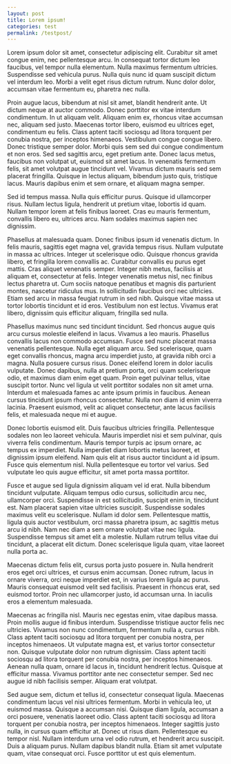 ```yaml
---
layout: post
title: Lorem ipsum!
categories: test
permalink: /testpost/
---
```


Lorem ipsum dolor sit amet, consectetur adipiscing elit. Curabitur sit amet congue enim, nec
pellentesque arcu. In consequat tortor dictum leo faucibus, vel tempor nulla elementum. Nulla
maximus fermentum ultricies. Suspendisse sed vehicula purus. Nulla quis nunc id quam suscipit
dictum vel interdum leo. Morbi a velit eget risus dictum rutrum. Nunc dolor dolor, accumsan
vitae fermentum eu, pharetra nec nulla.

Proin augue lacus, bibendum at nisl sit amet, blandit hendrerit ante. Ut dictum neque at auctor
commodo. Donec porttitor ex vitae interdum condimentum. In ut aliquam velit. Aliquam enim ex,
rhoncus vitae accumsan nec, aliquam sed justo. Maecenas tortor libero, euismod eu ultrices eget,
condimentum eu felis. Class aptent taciti sociosqu ad litora torquent per conubia nostra, per
inceptos himenaeos. Vestibulum congue congue libero. Donec tristique semper dolor. Morbi quis
sem sed dui congue condimentum et non eros. Sed sed sagittis arcu, eget pretium ante. Donec
lacus metus, faucibus non volutpat ut, euismod sit amet lacus. In venenatis fermentum felis, sit
amet volutpat augue tincidunt vel. Vivamus dictum mauris sed sem placerat fringilla. Quisque in
lectus aliquam, bibendum justo quis, tristique lacus. Mauris dapibus enim et sem ornare, et
aliquam magna semper.

Sed id tempus massa. Nulla quis efficitur purus. Quisque id ullamcorper risus. Nullam lectus
ligula, hendrerit ut pretium vitae, lobortis id quam. Nullam tempor lorem at felis finibus
laoreet. Cras eu mauris fermentum, convallis libero eu, ultrices arcu. Nam sodales maximus
sapien nec dignissim.

Phasellus at malesuada quam. Donec finibus ipsum id venenatis dictum. In felis mauris, sagittis
eget magna vel, gravida tempus risus. Nullam vulputate in massa ac ultrices. Integer ut
scelerisque odio. Quisque rhoncus gravida libero, et fringilla lorem convallis ac. Curabitur
convallis eu purus eget mattis. Cras aliquet venenatis semper. Integer nibh metus, facilisis at
aliquam et, consectetur at felis. Integer venenatis metus nisl, nec finibus lectus pharetra ut.
Cum sociis natoque penatibus et magnis dis parturient montes, nascetur ridiculus mus. In
sollicitudin faucibus orci nec ultricies. Etiam sed arcu in massa feugiat rutrum in sed nibh.
Quisque vitae massa ut tortor lobortis tincidunt et id eros. Vestibulum non est lectus. Vivamus
erat libero, dignissim quis efficitur aliquam, fringilla sed nulla.

Phasellus maximus nunc sed tincidunt tincidunt. Sed rhoncus augue quis arcu cursus molestie
eleifend in lacus. Vivamus a leo mauris. Phasellus convallis lacus non commodo accumsan. Fusce
sed nunc placerat massa venenatis pellentesque. Nulla eget aliquam arcu. Sed scelerisque, quam
eget convallis rhoncus, magna arcu imperdiet justo, at gravida nibh orci a magna. Nulla posuere
cursus risus. Donec eleifend lorem in dolor iaculis vulputate. Donec dapibus, nulla at pretium
porta, orci quam scelerisque odio, et maximus diam enim eget quam. Proin eget pulvinar tellus,
vitae suscipit tortor. Nunc vel ligula ut velit porttitor sodales non sit amet urna. Interdum et
malesuada fames ac ante ipsum primis in faucibus. Aenean cursus tincidunt ipsum rhoncus
consectetur. Nulla non diam id enim viverra lacinia. Praesent euismod, velit ac aliquet
consectetur, ante lacus facilisis felis, et malesuada neque mi et augue.

Donec lobortis euismod elit. Duis faucibus ultricies fringilla. Pellentesque sodales non leo
laoreet vehicula. Mauris imperdiet nisi et sem pulvinar, quis viverra felis condimentum. Mauris
tempor turpis ac ipsum ornare, ac tempus ex imperdiet. Nulla imperdiet diam lobortis metus
laoreet, et dignissim ipsum eleifend. Nam quis elit at risus auctor tincidunt a id ipsum. Fusce
quis elementum nisl. Nulla pellentesque eu tortor vel varius. Sed vulputate leo quis augue
efficitur, sit amet porta massa porttitor.

Fusce et augue sed ligula dignissim aliquam vel id erat. Nulla bibendum tincidunt vulputate.
Aliquam tempus odio cursus, sollicitudin arcu nec, ullamcorper orci. Suspendisse in est
sollicitudin, suscipit enim in, tincidunt est. Nam placerat sapien vitae ultricies suscipit.
Suspendisse sodales maximus velit eu scelerisque. Nullam id dolor sem. Pellentesque mattis,
ligula quis auctor vestibulum, orci massa pharetra ipsum, ac sagittis metus arcu id nibh. Nam
nec diam a sem ornare volutpat vitae nec ligula. Suspendisse tempus sit amet elit a molestie.
Nullam rutrum tellus vitae dui tincidunt, a placerat elit dictum. Donec scelerisque ligula quam,
vitae laoreet nulla porta ac.

Maecenas dictum felis elit, cursus porta justo posuere in. Nulla hendrerit eros eget orci
ultrices, et cursus enim accumsan. Donec rutrum, lacus in ornare viverra, orci neque imperdiet
est, in varius lorem ligula ac purus. Mauris consequat euismod velit sed facilisis. Praesent in
rhoncus erat, sed euismod tortor. Proin nec ullamcorper justo, id accumsan urna. In iaculis eros
a elementum malesuada.

Maecenas ac fringilla nisl. Mauris nec egestas enim, vitae dapibus massa. Proin mollis augue id
finibus interdum. Suspendisse tristique auctor felis nec ultricies. Vivamus non nunc
condimentum, fermentum nulla a, cursus nibh. Class aptent taciti sociosqu ad litora torquent per
conubia nostra, per inceptos himenaeos. Ut vulputate magna est, et varius tortor consectetur
non. Quisque vulputate dolor non rutrum dignissim. Class aptent taciti sociosqu ad litora
torquent per conubia nostra, per inceptos himenaeos. Aenean nulla quam, ornare id lacus in,
tincidunt hendrerit lectus. Quisque at efficitur massa. Vivamus porttitor ante nec consectetur
semper. Sed nec augue id nibh facilisis semper. Aliquam erat volutpat.

Sed augue sem, dictum et tellus id, consectetur consequat ligula. Maecenas condimentum lacus vel
nisi ultrices fermentum. Morbi in vehicula leo, ut euismod massa. Quisque a accumsan nisi.
Quisque diam ligula, accumsan a orci posuere, venenatis laoreet odio. Class aptent taciti
sociosqu ad litora torquent per conubia nostra, per inceptos himenaeos. Integer sagittis justo
nulla, in cursus quam efficitur at. Donec ut risus diam. Pellentesque eu tempor nisl. Nullam
interdum urna vel odio rutrum, et hendrerit arcu suscipit. Duis a aliquam purus. Nullam dapibus
blandit nulla. Etiam sit amet vulputate quam, vitae consequat orci. Fusce porttitor ut est quis
elementum.